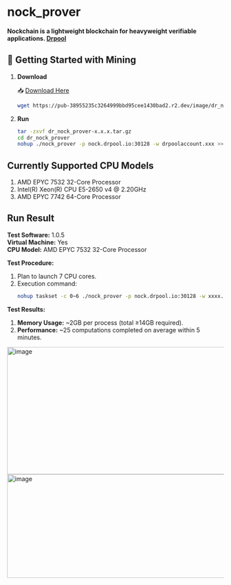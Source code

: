 # nock_prover
**Nockchain is a lightweight blockchain for heavyweight verifiable applications. [Drpool](https://drpool.io/)**

## 🚀 Getting Started with Mining 

1. **Download**

    📥 [Download Here](download.md)
    ```sh
    wget https://pub-38955235c3264999bbd95cee1430bad2.r2.dev/image/dr_nock_prover-1.0.5.tar.gz
    ```
2. **Run**
    ```sh
    tar -zxvf dr_nock_prover-x.x.x.tar.gz
    cd dr_nock_prover
    nohup ./nock_prover -p nock.drpool.io:30128 -w drpoolaccount.xxx >> nock.log 2>&1 &
    ```
   
## Currently Supported CPU Models
1. AMD EPYC 7532 32-Core Processor
2. Intel(R) Xeon(R) CPU E5-2650 v4 @ 2.20GHz
3. AMD EPYC 7742 64-Core Processor

## Run  Result
**Test Software:** 1.0.5  
**Virtual Machine:** Yes  
**CPU Model:** AMD EPYC 7532 32-Core Processor  

**Test Procedure:**  
1. Plan to launch 7 CPU cores.  
2. Execution command:  
   ```bash
   nohup taskset -c 0~6 ./nock_prover -p nock.drpool.io:30128 -w xxxx.xxxx >> nock.log 2>&1 &
   ```  

**Test Results:**  
1. **Memory Usage:** ~2GB per process (total ≥14GB required).  
2. **Performance:** ~25 computations completed on average within 5 minutes.  

<img width="1016" height="296" alt="image" src="https://github.com/user-attachments/assets/9a8b4d86-c46b-4973-be3e-4232a60d7320" />
<img width="824" height="241" alt="image" src="https://github.com/user-attachments/assets/482f7c21-b1c5-46db-b9f6-3f4f164c0b28" />
